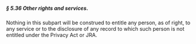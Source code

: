 ##### § 5.36 Other rights and services. #####

Nothing in this subpart will be construed to entitle any person, as of right, to any service or to the disclosure of any record to which such person is not entitled under the Privacy Act or JRA.